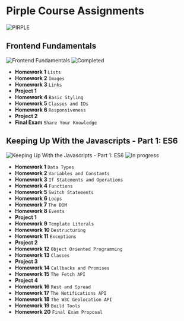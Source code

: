 # Pirple Course Assignments

![PIRPLE](https://scontent-mad1-1.xx.fbcdn.net/v/t1.0-9/40252557_1101536866667589_7194468742225461248_o.png?_nc_cat=107&_nc_ht=scontent-mad1-1.xx&oh=5f22c70c9178f1237aa0c79ca2276152&oe=5D31E43E)

## Frontend Fundamentals

![Frontend Fundamentals](https://img.shields.io/badge/Frontend_Fundamentals-HTML5_CSS3-e34f26.svg)
![Completed](https://img.shields.io/badge/-Finished-brightgreen.svg)

* **Homework 1** `Lists`
* **Homework 2** `Images`
* **Homework 3** `Links`
* **Project 1**
* **Homework 4** `Basic Styling`
* **Homework 5** `Classes and IDs`
* **Homework 6** `Responsiveness`
* **Project 2**
* **Final Exam** `Share Your Knowledge`

## Keeping Up With the Javascripts - Part 1: ES6

![Keeping Up With the Javascripts - Part 1: ES6](https://img.shields.io/badge/JavaScript-ES6-f7df1e.svg)
![In progress](https://img.shields.io/badge/-Studying-blueviolet.svg)

* **Homework 1** `Data Types`
* **Homework 2** `Variables and Constants`
* **Homework 3** `If Statements and Operations`
* **Homework 4** `Functions`
* **Homework 5** `Switch Statements`
* **Homework 6** `Loops`
* **Homework 7** `The DOM`
* **Homework 8** `Events`
* **Project 1**
* **Homework 9** `Template Literals`
* **Homework 10** `Destructuring`
* **Homework 11** `Exceptions`
* **Project 2**
* **Homework 12** `Object Oriented Programming`
* **Homework 13** `Classes`
* **Project 3**
* **Homework 14** `Callbacks and Promises`
* **Homework 15** `The Fetch API`
* **Project 4**
* **Homework 16** `Rest and Spread`
* **Homework 17** `The Notifications API`
* **Homework 18** `The W3C Geolocation API`
* **Homework 19** `Build Tools`
* **Homework 20** `Final Exam Proposal`
